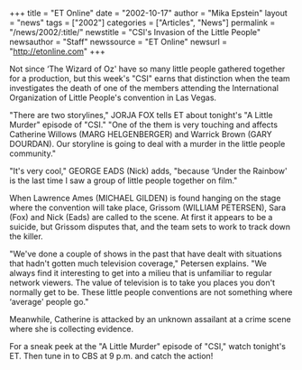 +++
title = "ET Online"
date = "2002-10-17"
author = "Mika Epstein"
layout = "news"
tags = ["2002"]
categories = ["Articles", "News"]
permalink = "/news/2002/:title/"
newstitle = "CSI's Invasion of the Little People"
newsauthor = "Staff"
newssource = "ET Online"
newsurl = "http://etonline.com"
+++

Not since &#8216;The Wizard of Oz' have so many little people gathered together for a production, but this week's "CSI" earns that distinction when the team investigates the death of one of the members attending the International Organization of Little People's convention in Las Vegas. 

"There are two storylines," JORJA FOX tells ET about tonight's "A Little Murder" episode of "CSI." "One of the them is very touching and affects Catherine Willows (MARG HELGENBERGER) and Warrick Brown (GARY DOURDAN). Our storyline is going to deal with a murder in the little people community." 

"It's very cool," GEORGE EADS (Nick) adds, "because &#8216;Under the Rainbow' is the last time I saw a group of little people together on film." 

When Lawrence Ames (MICHAEL GILDEN) is found hanging on the stage where the convention will take place, Grissom (WILLIAM PETERSEN), Sara (Fox) and Nick (Eads) are called to the scene. At first it appears to be a suicide, but Grissom disputes that, and the team sets to work to track down the killer. 

"We've done a couple of shows in the past that have dealt with situations that hadn't gotten much television coverage," Petersen explains. "We always find it interesting to get into a milieu that is unfamiliar to regular network viewers. The value of television is to take you places you don't normally get to be. These little people conventions are not something where &#8216;average' people go." 

Meanwhile, Catherine is attacked by an unknown assailant at a crime scene where she is collecting evidence. 

For a sneak peek at the "A Little Murder" episode of "CSI," watch tonight's ET. Then tune in to CBS at 9 p.m. and catch the action!  

